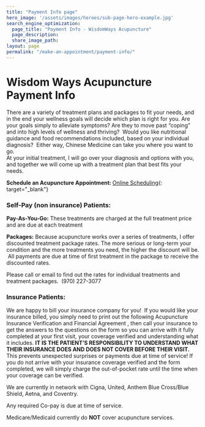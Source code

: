 ```yaml
---
title: "Payment Info page"
hero_image: '/assets/images/heroes/sub-page-hero-example.jpg'
search_engine_optimization:
  page_title: "Payment Info - WisdomWays Acupuncture"
  page_description:
  share_image_path:
layout: page
permalink: "/make-an-appointment/payment-info/"
---
```


# Wisdom Ways Acupuncture Payment Info

There are a variety of treatment plans and packages to fit your needs, and in the end your wellness goals will decide which plan is right for you. Are your goals simply to alleviate symptoms? Are they to move past “coping” and into high levels of wellness and thriving? &nbsp;Would you like nutritional guidance and food recommendations included, based on your individual diagnosis? &nbsp;Either way, Chinese Medicine can take you where you want to go.<br>At your initial treatment, I will go over your diagnosis and options with you, and together we will come up with a treatment plan that best fits your needs.

**Schedule an Acupuncture Appointment:&nbsp;**[Online Scheduling](https://instant-scheduling.com/sch.php?kn=184475){: target="_blank"}

### Self-Pay (non insurance) Patients:

**Pay-As-You-Go:** These treatments are charged at the full treatment price and are due at each treatment

**Packages:** Because acupuncture works over a series of treatments, I offer discounted treatment package rates. The more serious or long-term your condition and the more treatments you need, the higher the discount will be. &nbsp;All payments are due at time of first treatment in the package to receive the discounted rates.

Please call or email to find out the rates for individual treatments and treatment packages. &nbsp;(970) 227-3077

### Insurance Patients:

We are happy to bill your insurance company for you! &nbsp;If you would like your insurance billed, you simply need to print out the following Acupuncture Insurance Verification and Financial Agreement , then call your insurance to get the answers to the questions on the form so you can arrive with it fully completed at your first visit, your coverage verified and understanding what it includes. **IT IS THE PATIENT’S RESPONSIBILITY TO UNDERSTAND WHAT THEIR INSURANCE DOES AND DOES NOT COVER BEFORE THEIR VISIT.** This prevents unexpected surprises or payments due at time of service! If you do not arrive with your insurance coverage verified and the form completed, we will simply charge the out-of-pocket rate until the time when your coverage can be verified.

We are currently in network with Cigna, United, Anthem Blue Cross/Blue Shield, Aetna, and Coventry.

Any required Co-pay is due at time of service.

Medicare/Medicaid currently do **NOT** cover acupuncture services.